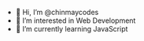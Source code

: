 - 👋 Hi, I’m @chinmaycodes
- 👀 I’m interested in Web Development
- 🌱 I’m currently learning JavaScript

<!---
chinmaycodes/chinmaycodes is a ✨ special ✨ repository because its `README.md` (this file) appears on your GitHub profile.
You can click the Preview link to take a look at your changes.
--->
